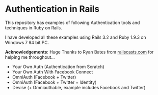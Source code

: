 Authentication in Rails
=========================

This repository has examples of following Authentication tools and techniques in Ruby on Rails.


I have developed all these examples using Rails 3.2 and Ruby 1.9.3 on Windows 7 64 bit PC.


<strong>Acknowledgements:</strong> Huge Thanks to Ryan Bates from <a href='http://railscasts.com'>railscasts.com</a> for helping me throughout...


<ul>
<li>Your Own Auth (Authentication from Scratch)</li>
<li>Your Own Auth With Facebook Connect</li>
<li>OmniAuth (Facebook + Twitter)</li>
<li>OmniAuth (Facebook + Twitter + Identity)</li>
<li>Devise (+ Omniauthable, example includes Facebook and Twitter)</li>
</ul>